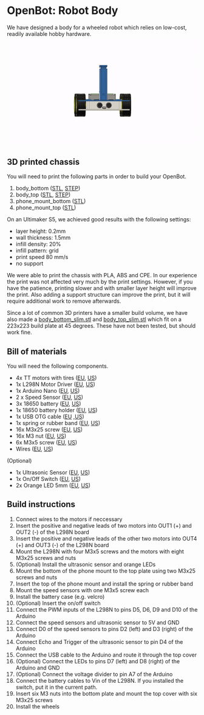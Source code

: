 
# OpenBot: Robot Body
We have designed a body for a wheeled robot which relies on low-cost, readily available hobby hardware. 
![Assembly](../docs/images/assembly.gif)

## 3D printed chassis
You will need to print the following parts in order to build your OpenBot. 
1) body_bottom ([STL](body_bottom.stl), [STEP](body_bottom.step))
2) body_top ([STL](body_top.stl), [STEP](body_top.step))
3) phone_mount_bottom ([STL](phone_mount_bottom.stl))
4) phone_mount_top ([STL](phone_mount_top.stl))

On an Ultimaker S5, we achieved good results with the following settings:
- layer height: 0.2mm
- wall thickness: 1.5mm
- infill density: 20%
- infill pattern: grid
- print speed 80 mm/s
- no support

We were able to print the chassis with PLA, ABS and CPE. In our experience the print was not affected very much by the print settings. However, if you have the patience, printing slower and with smaller layer height will improve the print. Also adding a support structure can improve the print, but it will require additional work to remove afterwards.

Since a lot of common 3D printers have a smaller build volume, we have also made a [body_bottom_slim.stl](body_bottom_slim.stl) and [body_top_slim.stl](body_top_slim.stl) which fit on a 223x223 build plate at 45 degrees. These have not been tested, but should work fine.

## Bill of materials
You will need the following components.
- 4x TT motors with tires ([EU](https://www.conrad.de/de/p/joy-it-com-motor01-getriebemotor-gelb-schwarz-passend-fuer-einplatinen-computer-arduino-banana-pi-cubieboard-raspbe-1573543.html), [US](https://www.amazon.com/Driver-Module-Controller-H-Bridge-Stepper/dp/B0818Y9G3N))
- 1x L298N Motor Driver ([EU](https://www.conrad.de/de/p/joy-it-motormodul-2-u-4-phasen-6-bis-12v-1573541.html), [US](https://www.amazon.com/Driver-Module-Controller-H-Bridge-Stepper/dp/B0818Y9G3N))
- 1x Arduino Nano ([EU](https://www.amazon.de/dp/B01MS7DUEM), [US](https://www.amazon.com/dp/B00NLAMS9C))
- 2 x Speed Sensor ([EU](https://www.conrad.de/de/p/joy-it-sen-speed-erweiterungsmodul-passend-fuer-einplatinen-computer-arduino-banana-pi-cubieboard-raspberry-pi-pc-1646891.html), [US](https://www.amazon.com/dp/B081W2TY6Q))
- 3x 18650 battery ([EU](https://www.conrad.de/de/p/conrad-energy-18650-usb-spezial-akku-18650-li-ion-3-7-v-1400-mah-1525536.html), [US](https://www.amazon.com/dp/B083K4XSKG))
- 1x 18650 battery holder ([EU](https://www.amazon.de/dp/B075V25QJ9), [US](https://www.amazon.com/dp/B07DWQYD7H))
- 1x USB OTG cable ([EU](https://www.amazon.de/gp/product/B075M4CQHZ) ,[US](https://www.amazon.com/dp/B07LBHKTMM))
- 1x spring or rubber band ([EU](https://www.amazon.de/gp/product/B01N30EAZO/), [US](https://www.amazon.com/dp/B008RFVWU2))
- 16x M3x25 screw ([EU](https://www.amazon.de/dp/B07KFL3SSV), [US](https://www.amazon.com/dp/B07WJL3P3X))
- 16x M3 nut ([EU](https://www.amazon.de/dp/B07JMF3KMD), [US](https://www.amazon.com/dp/B071NLDW56))
- 6x M3x5 screw ([EU](https://www.amazon.de/dp/B01HBRG3W8), [US](https://www.amazon.com/dp/B07MBHMLL2))
- Wires ([EU](https://www.amazon.de/dp/B07KYHBVR7), [US](https://www.amazon.com/dp/B07GD2BWPY))

(Optional)
- 1x Ultrasonic Sensor ([EU](https://www.amazon.de/dp/B00LSJWRXU), [US](https://www.amazon.com/dp/B0852V181G/))
- 1x On/Off Switch ([EU](https://www.amazon.de/dp/B07QB22J62), [US](https://www.amazon.com/dp/B01N2U8PK0))
- 2x Orange LED 5mm ([EU](https://www.amazon.de/gp/product/B01NCL0UTQ), [US](https://www.amazon.com/dp/B077XD7MVB))

## Build instructions
1) Connect wires to the motors if neccessary
2) Insert the positive and negative leads of two motors into OUT1 (+) and OUT2 (-) of the L298N board
3) Insert the positive and negative leads of the other two motors into OUT4 (+) and OUT3 (-) of the L298N board
4) Mount the L298N with four M3x5 screws and the motors with eight M3x25 screws and nuts
5) (Optional) Install the ultrasonic sensor and orange LEDs
6) Mount the bottom of the phone mount to the top plate using two M3x25 screws and nuts
7) Insert the top of the phone mount and install the spring or rubber band
8) Mount the speed sensors with one M3x5 screw each
9) Install the battery case (e.g. velcro)
10) (Optional) Insert the on/off switch
11) Connect the PWM inputs of the L298N to pins D5, D6, D9 and D10 of the Arduino
12) Connect the speed sensors and ultrasonic sensor to 5V and GND
13) Connect D0 of the speed sensors to pins D2 (left) and D3 (right) of the Arduino
14) Connect Echo and Trigger of the ultrasonic sensor to pin D4 of the Arduino
15) Connect the USB cable to the Arduino and route it through the top cover
16) (Optional) Connect the LEDs to pins D7 (left) and D8 (right) of the Arduino and GND
17) (Optional) Connect the voltage divider to pin A7 of the Arduino
18) Connect the battery cables to Vin of the L298N. If you installed the switch, put it in the current path.
19) Insert six M3 nuts into the bottom plate and mount the top cover with six M3x25 screws
20) Install the wheels
